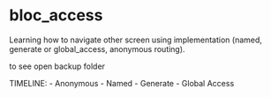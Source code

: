 # bloc_access

Learning how to navigate other screen using implementation (named, generate or global_access, anonymous routing).

to see open backup folder

TIMELINE:
    - Anonymous
    - Named
    - Generate
    - Global Access

